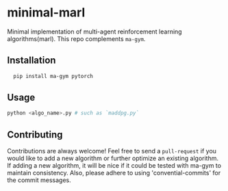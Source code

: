 # minimal-marl
Minimal implementation of multi-agent reinforcement learning algorithms(marl). This repo complements `ma-gym`.

## Installation
```bash 
  pip install ma-gym pytorch
```

## Usage
```bash
python <algo_name>.py # such as `maddpg.py`
```

## Contributing
Contributions are always welcome! Feel free to send a `pull-request` if you
would like to add a new algorithm or further optimize an existing algorithm.
If adding a new algorithm, it will be nice if it could be tested with ma-gym to maintain consistency.
Also, please adhere to using 'convential-commits' for the commit messages.